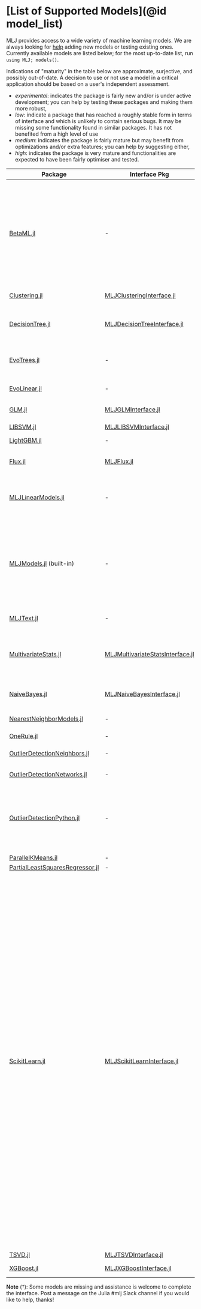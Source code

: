 # [List of Supported Models](@id model_list)

MLJ provides access to a wide variety of machine learning models.
We are always looking for
[help](https://github.com/alan-turing-institute/MLJ.jl/blob/master/CONTRIBUTING.md)
adding new models or testing existing ones.  Currently available
models are listed below; for the most up-to-date list, run `using MLJ;
models()`. 

Indications of "maturity" in the table below are approximate,
surjective, and possibly out-of-date. A decision to use or not use a
model in a critical application should be based on a user's
independent assessment.

* *experimental*: indicates the package is fairly new and/or is under
  active development; you can help by testing these packages and
  making them more robust,
* *low*: indicate a package that has reached a roughly stable form in
  terms of interface and which is unlikely to contain serious bugs. It
  may be missing some functionality found in similar packages. It
  has not benefited from a high level of use
* *medium*: indicates the package is fairly mature but may benefit
  from optimizations and/or extra features; you can help by suggesting
  either,
* *high*: indicates the package is very mature and functionalities are
  expected to have been fairly optimiser and tested.

| Package | Interface Pkg | Models | Maturity | Note
| ------- | ------------- | ------ | -------- | ----
[BetaML.jl](https://github.com/sylvaticus/BetaML.jl) | - | DecisionTreeClassifier, RandomForestClassifier, NeuralNetworkClassifier, LinearPerceptron, KernelPerceptron, Pegasos, DecisionTreeRegressor, RandomForestRegressor, NeuralNetworkRegressor, MultitargetNeuralNetworkRegressor, GaussianMixtureRegressor, MultitargetGaussianMixtureRegressor, KMeans, KMedoids, GaussianMixtureClusterer,  SimpleImputer,  GaussianMixtureImputer, RandomForestImputer, GeneralImputer | medium |
[Clustering.jl](https://github.com/JuliaStats/Clustering.jl) | [MLJClusteringInterface.jl](https://github.com/JuliaAI/MLJClusteringInterface.jl) | KMeans, KMedoids, DBSCAN, HierarchicalClustering | high | †
[DecisionTree.jl](https://github.com/bensadeghi/DecisionTree.jl) | [MLJDecisionTreeInterface.jl](https://github.com/JuliaAI/MLJDecisionTreeInterface.jl) | DecisionTreeClassifier, DecisionTreeRegressor, AdaBoostStumpClassifier, RandomForestClassifier, RandomForestRegressor | high | 
[EvoTrees.jl](https://github.com/Evovest/EvoTrees.jl) | - | EvoTreeRegressor, EvoTreeClassifier, EvoTreeCount, EvoTreeGaussian, EvoTreeMLE | medium | tree-based gradient boosting models
[EvoLinear.jl](https://github.com/jeremiedb/EvoLinear.jl) | - | EvoLinearRegressor | medium | linear boosting models
[GLM.jl](https://github.com/JuliaStats/GLM.jl) | [MLJGLMInterface.jl](https://github.com/JuliaAI/MLJGLMInterface.jl) | LinearRegressor, LinearBinaryClassifier, LinearCountRegressor | medium | †
[LIBSVM.jl](https://github.com/mpastell/LIBSVM.jl) | [MLJLIBSVMInterface.jl](https://github.com/JuliaAI/MLJLIBSVMInterface.jl) | LinearSVC, SVC, NuSVC, NuSVR, EpsilonSVR, OneClassSVM | high | also via ScikitLearn.jl
[LightGBM.jl](https://github.com/IQVIA-ML/LightGBM.jl) | - | LGBMClassifier, LGBMRegressor | high | 
[Flux.jl](https://github.com/FluxML/Flux.jl) | [MLJFlux.jl](https://github.com/FluxML/MLJFlux.jl) | NeuralNetworkRegressor, NeuralNetworkClassifier, MultitargetNeuralNetworkRegressor, ImageClassifier | low |
[MLJLinearModels.jl](https://github.com/JuliaAI/MLJLinearModels.jl) | - | LinearRegressor, RidgeRegressor, LassoRegressor, ElasticNetRegressor, QuantileRegressor, HuberRegressor, RobustRegressor, LADRegressor, LogisticClassifier, MultinomialClassifier | medium |
[MLJModels.jl](https://github.com/JuliaAI/MLJModels.jl) (built-in) | - | ConstantClassifier, ConstantRegressor, ContinuousEncoder, DeterministicConstantClassifier, DeterministicConstantRegressor, FeatureSelector, FillImputer, InteractionTransformer, OneHotEncoder, Standardizer, UnivariateBoxCoxTransformer, UnivariateDiscretizer, UnivariateFillImputer,  UnivariateTimeTypeToContinuous, Standardizer, BinaryThreshholdPredictor | medium |
[MLJText.jl](https://github.com/JuliaAI/MLJText.jl) | - | TfidfTransformer, BM25Transformer, CountTransformer | low |
[MultivariateStats.jl](https://github.com/JuliaStats/MultivariateStats.jl) | [MLJMultivariateStatsInterface.jl](https://github.com/JuliaAI/MLJMultivariateStatsInterface.jl) | LinearRegressor, MultitargetLinearRegressor, RidgeRegressor, MultitargetRidgeRegressor, PCA, KernelPCA, ICA, LDA, BayesianLDA, SubspaceLDA, BayesianSubspaceLDA, FactorAnalysis, PPCA | high | 
[NaiveBayes.jl](https://github.com/dfdx/NaiveBayes.jl) | [MLJNaiveBayesInterface.jl](https://github.com/JuliaAI/MLJNaiveBayesInterface.jl) | GaussianNBClassifier, MultinomialNBClassifier, HybridNBClassifier | low |
[NearestNeighborModels.jl](https://github.com/JuliaAI/NearestNeighborModels.jl) | - | KNNClassifier, KNNRegressor, MultitargetKNNClassifier, MultitargetKNNRegressor | high |
[OneRule.jl](https://github.com/roland-KA/OneRule.jl) | - | OneRuleClassifier | experimental |
[OutlierDetectionNeighbors.jl](https://github.com/OutlierDetectionJL/OutlierDetectionNeighbors.jl) | - | ABODDetector, COFDetector, DNNDetector, KNNDetector, LOFDetector | medium | 
[OutlierDetectionNetworks.jl](https://github.com/OutlierDetectionJL/OutlierDetectionNetworks.jl) | - | AEDetector, DSADDetector, ESADDetector | medium | 
[OutlierDetectionPython.jl](https://github.com/OutlierDetectionJL/OutlierDetectionPython.jl) | - | ABODDetector, CBLOFDetector, COFDetector, COPODDetector, HBOSDetector, IForestDetector, KNNDetector, LMDDDetector, LOCIDetector, LODADetector, LOFDetector, MCDDetector, OCSVMDetector, PCADetector, RODDetector, SODDetector, SOSDetector | high | 
[ParallelKMeans.jl](https://github.com/PyDataBlog/ParallelKMeans.jl) | - | KMeans | experimental |
[PartialLeastSquaresRegressor.jl](https://github.com/lalvim/PartialLeastSquaresRegressor.jl) | - | PLSRegressor, KPLSRegressor | experimental |
[ScikitLearn.jl](https://github.com/cstjean/ScikitLearn.jl) | [MLJScikitLearnInterface.jl](https://github.com/JuliaAI/MLJScikitLearnInterface.jl) | ARDRegressor, AdaBoostClassifier, AdaBoostRegressor, AffinityPropagation, AgglomerativeClustering, BaggingClassifier, BaggingRegressor, BayesianLDA, BayesianQDA, BayesianRidgeRegressor, BernoulliNBClassifier, Birch, ComplementNBClassifier, DBSCAN, DummyClassifier, DummyRegressor, ElasticNetCVRegressor, ElasticNetRegressor, ExtraTreesClassifier, ExtraTreesRegressor, FeatureAgglomeration, GaussianNBClassifier, GaussianProcessClassifier, GaussianProcessRegressor, GradientBoostingClassifier, GradientBoostingRegressor, HuberRegressor, KMeans, KNeighborsClassifier, KNeighborsRegressor, LarsCVRegressor, LarsRegressor, LassoCVRegressor, LassoLarsCVRegressor, LassoLarsICRegressor, LassoLarsRegressor, LassoRegressor, LinearRegressor, LogisticCVClassifier, LogisticClassifier, MeanShift, MiniBatchKMeans, MultiTaskElasticNetCVRegressor, MultiTaskElasticNetRegressor, MultiTaskLassoCVRegressor, MultiTaskLassoRegressor, MultinomialNBClassifier, OPTICS, OrthogonalMatchingPursuitCVRegressor, OrthogonalMatchingPursuitRegressor, PassiveAggressiveClassifier, PassiveAggressiveRegressor, PerceptronClassifier, ProbabilisticSGDClassifier, RANSACRegressor, RandomForestClassifier, RandomForestRegressor, RidgeCVClassifier, RidgeCVRegressor, RidgeClassifier, RidgeRegressor, SGDClassifier, SGDRegressor, SVMClassifier, SVMLClassifier, SVMLRegressor, SVMNuClassifier, SVMNuRegressor, SVMRegressor, SpectralClustering, TheilSenRegressor | high | †
[TSVD.jl](https://github.com/JuliaLinearAlgebra/TSVD.jl) | [MLJTSVDInterface.jl](https://github.com/JuliaAI/MLJTSVDInterface.jl) | TSVDTransformer | high | 
[XGBoost.jl](https://github.com/dmlc/XGBoost.jl) | [MLJXGBoostInterface.jl](https://github.com/JuliaAI/MLJXGBoostInterface.jl) | XGBoostRegressor, XGBoostClassifier, XGBoostCount | high |


**Note** (†): Some models are missing and assistance is welcome to
complete the interface. Post a message on the Julia #mlj Slack channel
if you would like to help, thanks!
